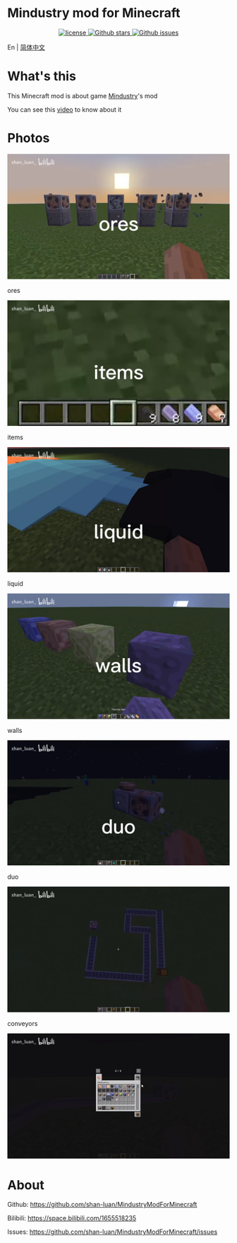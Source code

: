 # Mindustry mod for Minecraft

<p align="center">
    <a href="https://opensource.org/license/mit/">
        <img alt="license" src="https://img.shields.io/badge/license-MIT-blue">
    </a>
    <a href="https://github.com/shan-luan/MindustryModForMinecraft">
        <img alt="Github stars" src="https://img.shields.io/github/stars/shan-luan/MindustryModForMinecraft?color=blue">
    </a>
    <a href="https://github.com/shan-luan/MindustryModForMinecraft">
        <img alt="Github issues" src="https://img.shields.io/github/issues/shan-luan/MindustryModForMinecraft?color=blue">
    </a>

</p>

En | [简体中文](README-zh_cn.MD)

# What's this
This Minecraft mod is about game [Mindustry](https://github.com/Anuken/Mindustry)'s mod

You can see this [video](https://b23.tv/rnAnPnZ) to know about it

# Photos
![ores](README_photos/ores.png)


ores


![items](README_photos/items.png)

items


![liquid](README_photos/liquid.png)

liquid


![walls](README_photos/walls.png)

walls


![duo](README_photos/duo.png)

duo


![conveyors](README_photos/conveyors.png)

conveyors

![all_items](README_photos/all_items.png)

# About

Github: https://github.com/shan-luan/MindustryModForMinecraft

Bilibili: https://space.bilibili.com/1655518235

Issues: https://github.com/shan-luan/MindustryModForMinecraft/issues
